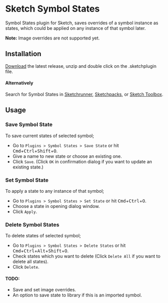 # Sketch Symbol States

Symbol States plugin for Sketch, saves overrides of a symbol instance as states, which could be applied on any instance of that symbol later.

**Note:** Image overrides are not supported yet.

## Installation

[Download][] the latest release, unzip and double click on the .sketchplugin file.

[Download]: https://github.com/ozgurgunes/Sketch-Symbol-States/releases/latest/download/symbol-states.sketchplugin.zip

#### Alternatively

Search for Symbol States in [Sketchrunner](http://sketchrunner.com/), [Sketchpacks](https://sketchpacks.com/), or [Sketch Toolbox](http://sketchtoolbox.com/).

## Usage

### Save Symbol State

To save current states of selected symbol;

* Go to ```Plugins > Symbol States > Save State``` or hit <kbd>Cmd</kbd>+<kbd>Ctrl</kbd>+<kbd>Shift</kbd>+<kbd>O</kbd>.
* Give a name to new state or choose an existing one.
* Click ```Save```. (Click ```OK``` in confirmation dialog if you want to update an existing state.)

### Set Symbol State

To apply a state to any instance of that symbol;

* Go to ```Plugins > Symbol States > Set State``` or hit <kbd>Cmd</kbd>+<kbd>Ctrl</kbd>+<kbd>O</kbd>.
* Choose a state in opening dialog window.
* Click ```Apply```.

### Delete Symbol States

To delete states of selected symbol;

* Go to ```Plugins > Symbol States > Delete States``` or hit <kbd>Cmd</kbd>+<kbd>Ctrl</kbd>+<kbd>Alt</kbd>+<kbd>Shift</kbd>+<kbd>O</kbd>.
* Check states which you want to delete (Click ```Delete All``` if you want to delete all states).
* Click ```Delete```.

#### TODO:

* Save and set image overrides.
* An option to save state to library if this is an imported symbol.
